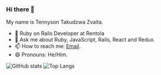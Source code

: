 ### Hi there 👋

My name is Tennyson Takudzwa Zvaita.



- 🔭 Ruby on Rails Developer at Rentola
- 💬 Ask me about Ruby, JavaScript, Rails, React and Redux.
- 📫 How to reach me: [Email](tzvaita@gmail.com).
- 😄 Pronouns: He/Him.

![GitHub stats](https://github-readme-stats.vercel.app/api?username=tzvaita&show_icons=true&theme=tokyonight)
![Top Langs](https://github-readme-stats.vercel.app/api/top-langs/?username=tzvaita&theme=tokyonight)
